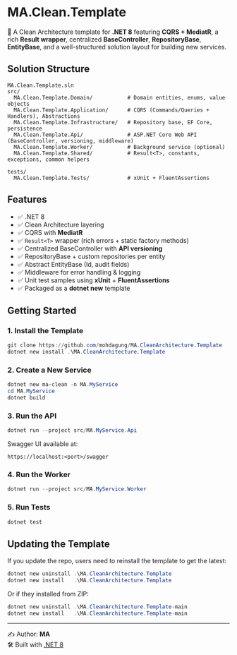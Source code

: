 # MA.Clean.Template

🚀 A Clean Architecture template for **.NET 8** featuring **CQRS + MediatR**, a rich **Result<T> wrapper**, centralized **BaseController**, **RepositoryBase**, **EntityBase**, and a well-structured solution layout for building new services.

## Solution Structure
```
MA.Clean.Template.sln
src/
  MA.Clean.Template.Domain/           # Domain entities, enums, value objects
  MA.Clean.Template.Application/      # CQRS (Commands/Queries + Handlers), Abstractions
  MA.Clean.Template.Infrastructure/   # Repository base, EF Core, persistence
  MA.Clean.Template.Api/              # ASP.NET Core Web API (BaseController, versioning, middleware)
  MA.Clean.Template.Worker/           # Background service (optional)
  MA.Clean.Template.Shared/           # Result<T>, constants, exceptions, common helpers

tests/
  MA.Clean.Template.Tests/            # xUnit + FluentAssertions
```

## Features
- ✅ .NET 8
- ✅ Clean Architecture layering
- ✅ CQRS with **MediatR**
- ✅ `Result<T>` wrapper (rich errors + static factory methods)
- ✅ Centralized BaseController with **API versioning**
- ✅ RepositoryBase + custom repositories per entity
- ✅ Abstract EntityBase (Id, audit fields)
- ✅ Middleware for error handling & logging
- ✅ Unit test samples using **xUnit** + **FluentAssertions**
- ✅ Packaged as a **dotnet new** template

## Getting Started

### 1. Install the Template

```powershell
git clone https://github.com/mohdagung/MA.CleanArchitecture.Template
dotnet new install .\MA.CleanArchitecture.Template
```

### 2. Create a New Service
```powershell
dotnet new ma-clean -n MA.MyService
cd MA.MyService
dotnet build
```

### 3. Run the API
```powershell
dotnet run --project src/MA.MyService.Api
```
Swagger UI available at:
```
https://localhost:<port>/swagger
```

### 4. Run the Worker
```powershell
dotnet run --project src/MA.MyService.Worker
```

### 5. Run Tests
```powershell
dotnet test
```

## Updating the Template
If you update the repo, users need to reinstall the template to get the latest:
```powershell
dotnet new uninstall .\MA.CleanArchitecture.Template
dotnet new install   .\MA.CleanArchitecture.Template
```

Or if they installed from ZIP:
```powershell
dotnet new uninstall .\MA.CleanArchitecture.Template-main
dotnet new install   .\MA.CleanArchitecture.Template-main
```

---

✍️ Author: **MA**  
🛠 Built with [.NET 8](https://dotnet.microsoft.com/)
